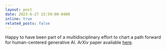 ```yaml
---
layout: post
date: 2023-6-27 15:59:00-0400
inline: true
related_posts: false
---
```


Happy to have been part of a multidisciplinary effort to chart a path forward for human-centered generative AI. ArXiv paper available [here](https://arxiv.org/abs/2306.15774).
